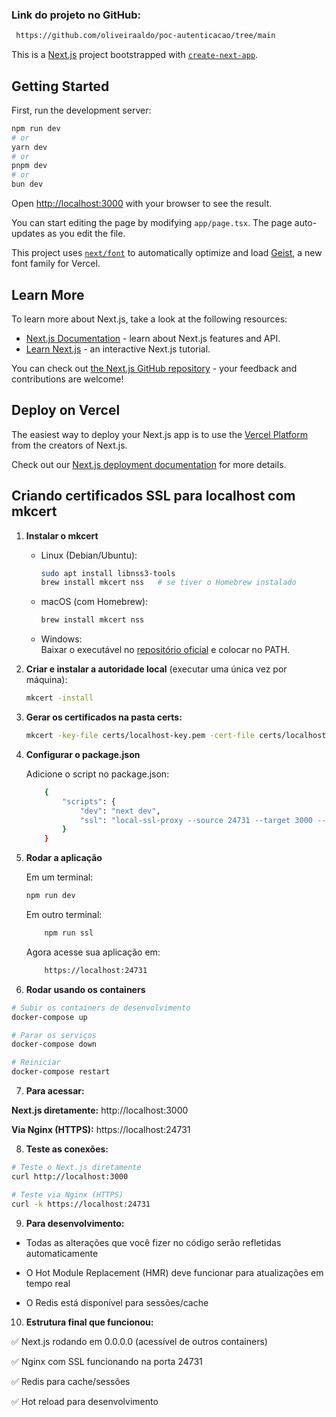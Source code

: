 
### Link do projeto no GitHub:
```html
 https://github.com/oliveiraaldo/poc-autenticacao/tree/main
 ```


This is a [Next.js](https://nextjs.org) project bootstrapped with [`create-next-app`](https://nextjs.org/docs/app/api-reference/cli/create-next-app).

## Getting Started

First, run the development server:

```bash
npm run dev
# or
yarn dev
# or
pnpm dev
# or
bun dev
```

Open [http://localhost:3000](http://localhost:3000) with your browser to see the result.

You can start editing the page by modifying `app/page.tsx`. The page auto-updates as you edit the file.

This project uses [`next/font`](https://nextjs.org/docs/app/building-your-application/optimizing/fonts) to automatically optimize and load [Geist](https://vercel.com/font), a new font family for Vercel.

## Learn More

To learn more about Next.js, take a look at the following resources:

- [Next.js Documentation](https://nextjs.org/docs) - learn about Next.js features and API.
- [Learn Next.js](https://nextjs.org/learn) - an interactive Next.js tutorial.

You can check out [the Next.js GitHub repository](https://github.com/vercel/next.js) - your feedback and contributions are welcome!

## Deploy on Vercel

The easiest way to deploy your Next.js app is to use the [Vercel Platform](https://vercel.com/new?utm_medium=default-template&filter=next.js&utm_source=create-next-app&utm_campaign=create-next-app-readme) from the creators of Next.js.

Check out our [Next.js deployment documentation](https://nextjs.org/docs/app/building-your-application/deploying) for more details.

## Criando certificados SSL para localhost com mkcert

1. **Instalar o mkcert**  
   - Linux (Debian/Ubuntu):
     ```bash
     sudo apt install libnss3-tools
     brew install mkcert nss   # se tiver o Homebrew instalado
     ```
   - macOS (com Homebrew):
     ```bash
     brew install mkcert nss
     ```
   - Windows:  
     Baixar o executável no [repositório oficial](https://github.com/FiloSottile/mkcert/releases) e colocar no PATH.

2. **Criar e instalar a autoridade local** (executar uma única vez por máquina):
   ```bash
   mkcert -install
   ```

3. **Gerar os certificados na pasta certs:**
    ```bash
    mkcert -key-file certs/localhost-key.pem -cert-file certs/localhost.pem localhost 127.0.0.1 ::1   
    ``` 
    
4. **Configurar o package.json**

   Adicione o script no package.json:
    ```bash
        {
            "scripts": {
                "dev": "next dev",
                "ssl": "local-ssl-proxy --source 24731 --target 3000 --cert certs/localhost.pem --key certs/localhost-key.pem"
            }
        }
    ```    

5. **Rodar a aplicação**
    
    Em um terminal:
    ```bash
    npm run dev
    ```        

    Em outro terminal:
    ```bash
        npm run ssl
    ```    

    Agora acesse sua aplicação em:
    ```bash
        https://localhost:24731
    ```    

6. **Rodar usando os containers**

```bash
# Subir os containers de desenvolvimento
docker-compose up

# Parar os serviços
docker-compose down

# Reiniciar
docker-compose restart

```

7. **Para acessar:**

__Next.js diretamente:__ http://localhost:3000

__Via Nginx (HTTPS):__ https://localhost:24731

8.  **Teste as conexões:**

```bash
# Teste o Next.js diretamente
curl http://localhost:3000

# Teste via Nginx (HTTPS)
curl -k https://localhost:24731
```

9. **Para desenvolvimento:**

* Todas as alterações que você fizer no código serão refletidas automaticamente

* O Hot Module Replacement (HMR) deve funcionar para atualizações em tempo real

* O Redis está disponível para sessões/cache

10. **Estrutura final que funcionou:**

✅ Next.js rodando em 0.0.0.0 (acessível de outros containers)

✅ Nginx com SSL funcionando na porta 24731

✅ Redis para cache/sessões

✅ Hot reload para desenvolvimento